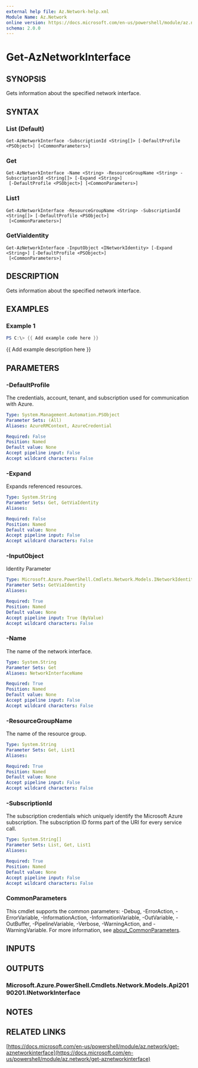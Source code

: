 ```yaml
---
external help file: Az.Network-help.xml
Module Name: Az.Network
online version: https://docs.microsoft.com/en-us/powershell/module/az.network/get-aznetworkinterface
schema: 2.0.0
---
```


# Get-AzNetworkInterface

## SYNOPSIS
Gets information about the specified network interface.

## SYNTAX

### List (Default)
```
Get-AzNetworkInterface -SubscriptionId <String[]> [-DefaultProfile <PSObject>] [<CommonParameters>]
```

### Get
```
Get-AzNetworkInterface -Name <String> -ResourceGroupName <String> -SubscriptionId <String[]> [-Expand <String>]
 [-DefaultProfile <PSObject>] [<CommonParameters>]
```

### List1
```
Get-AzNetworkInterface -ResourceGroupName <String> -SubscriptionId <String[]> [-DefaultProfile <PSObject>]
 [<CommonParameters>]
```

### GetViaIdentity
```
Get-AzNetworkInterface -InputObject <INetworkIdentity> [-Expand <String>] [-DefaultProfile <PSObject>]
 [<CommonParameters>]
```

## DESCRIPTION
Gets information about the specified network interface.

## EXAMPLES

### Example 1
```powershell
PS C:\> {{ Add example code here }}
```

{{ Add example description here }}

## PARAMETERS

### -DefaultProfile
The credentials, account, tenant, and subscription used for communication with Azure.

```yaml
Type: System.Management.Automation.PSObject
Parameter Sets: (All)
Aliases: AzureRMContext, AzureCredential

Required: False
Position: Named
Default value: None
Accept pipeline input: False
Accept wildcard characters: False
```

### -Expand
Expands referenced resources.

```yaml
Type: System.String
Parameter Sets: Get, GetViaIdentity
Aliases:

Required: False
Position: Named
Default value: None
Accept pipeline input: False
Accept wildcard characters: False
```

### -InputObject
Identity Parameter

```yaml
Type: Microsoft.Azure.PowerShell.Cmdlets.Network.Models.INetworkIdentity
Parameter Sets: GetViaIdentity
Aliases:

Required: True
Position: Named
Default value: None
Accept pipeline input: True (ByValue)
Accept wildcard characters: False
```

### -Name
The name of the network interface.

```yaml
Type: System.String
Parameter Sets: Get
Aliases: NetworkInterfaceName

Required: True
Position: Named
Default value: None
Accept pipeline input: False
Accept wildcard characters: False
```

### -ResourceGroupName
The name of the resource group.

```yaml
Type: System.String
Parameter Sets: Get, List1
Aliases:

Required: True
Position: Named
Default value: None
Accept pipeline input: False
Accept wildcard characters: False
```

### -SubscriptionId
The subscription credentials which uniquely identify the Microsoft Azure subscription.
The subscription ID forms part of the URI for every service call.

```yaml
Type: System.String[]
Parameter Sets: List, Get, List1
Aliases:

Required: True
Position: Named
Default value: None
Accept pipeline input: False
Accept wildcard characters: False
```

### CommonParameters
This cmdlet supports the common parameters: -Debug, -ErrorAction, -ErrorVariable, -InformationAction, -InformationVariable, -OutVariable, -OutBuffer, -PipelineVariable, -Verbose, -WarningAction, and -WarningVariable. For more information, see [about_CommonParameters](http://go.microsoft.com/fwlink/?LinkID=113216).

## INPUTS

## OUTPUTS

### Microsoft.Azure.PowerShell.Cmdlets.Network.Models.Api20190201.INetworkInterface
## NOTES

## RELATED LINKS

[https://docs.microsoft.com/en-us/powershell/module/az.network/get-aznetworkinterface](https://docs.microsoft.com/en-us/powershell/module/az.network/get-aznetworkinterface)

